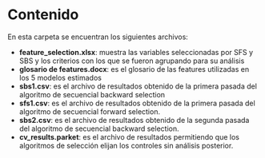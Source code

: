# Contenido

En esta carpeta se encuentran los siguientes archivos:

- **feature_selection.xlsx**: muestra las variables seleccionadas por SFS y SBS y los criterios con los que se fueron agrupando para su análisis
- **glosario de features.docx**: es el glosario de las features utilizadas en los 5 modelos estimados
- **sbs1.csv**: es el archivo de resultados obtenido de la primera pasada del algoritmo de secuencial backward selection
- **sfs1.csv**: es el archivo de resultados obtenido de la primera pasada del algoritmo de secuencial forward selection.
- **sbs2.csv**: es el archivo de resultados obtenido de la segunda pasada del algoritmo de secuencial backward selection.
- **cv_results.parket**: es el archivo de resultados permitiendo que los algoritmos de selección elijan los controles sin análisis posterior.
	

